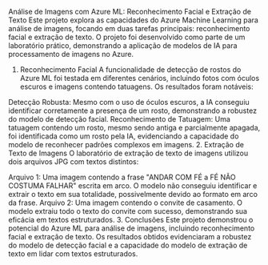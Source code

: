 Análise de Imagens com Azure ML: Reconhecimento Facial e Extração de Texto
Este projeto explora as capacidades do Azure Machine Learning para análise de imagens, focando em duas tarefas principais: reconhecimento facial e extração de texto. O projeto foi desenvolvido como parte de um laboratório prático, demonstrando a aplicação de modelos de IA para processamento de imagens no Azure.

1. Reconhecimento Facial
A funcionalidade de detecção de rostos do Azure ML foi testada em diferentes cenários, incluindo fotos com óculos escuros e imagens contendo tatuagens. Os resultados foram notáveis:

Detecção Robusta: Mesmo com o uso de óculos escuros, a IA conseguiu identificar corretamente a presença de um rosto, demonstrando a robustez do modelo de detecção facial.
Reconhecimento de Tatuagem: Uma tatuagem contendo um rosto, mesmo sendo antiga e parcialmente apagada, foi identificada como um rosto pela IA, evidenciando a capacidade do modelo de reconhecer padrões complexos em imagens.
2. Extração de Texto de Imagens
O laboratório de extração de texto de imagens utilizou dois arquivos JPG com textos distintos:

Arquivo 1: Uma imagem contendo a frase "ANDAR COM FÉ a FÉ NÃO COSTUMA FALHAR" escrita em arco. O modelo não conseguiu identificar e extrair o texto em sua totalidade, possivelmente devido ao formato em arco da frase.
Arquivo 2: Uma imagem contendo o convite de casamento. O modelo extraiu todo o texto do convite com sucesso, demonstrando sua eficácia em textos estruturados.
3. Conclusões
Este projeto demonstrou o potencial do Azure ML para análise de imagens, incluindo reconhecimento facial e extração de texto. Os resultados obtidos evidenciaram a robustez do modelo de detecção facial e a capacidade do modelo de extração de texto em lidar com textos estruturados.
